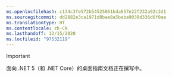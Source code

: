 ```yaml
---
ms.openlocfilehash: c134c3fe572b54525061bda657e22f232a92c3d1
ms.sourcegitcommit: dd2882e3ca1971d8bae8a5baba9038d336d6f0ae
ms.translationtype: HT
ms.contentlocale: zh-CN
ms.lasthandoff: 12/15/2020
ms.locfileid: "97532119"
---
```


> [!IMPORTANT]
> 面向 .NET 5（和 .NET Core）的桌面指南文档正在撰写中。
